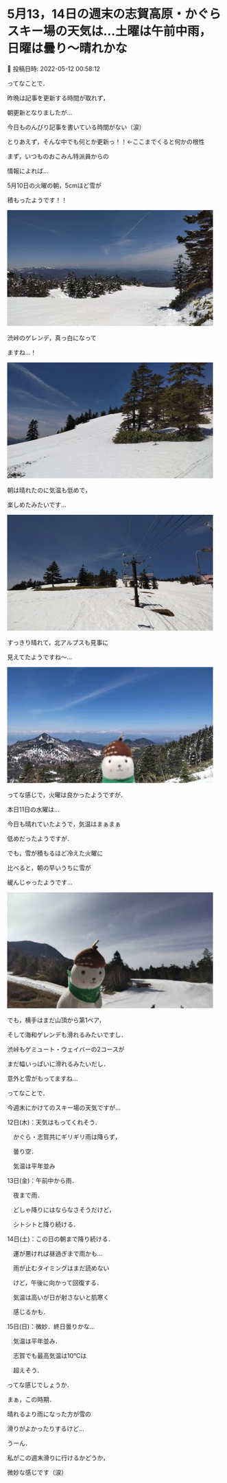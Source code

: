 # 5月13，14日の週末の志賀高原・かぐらスキー場の天気は…土曜は午前中雨，日曜は曇り～晴れかな

📅 投稿日時: 2022-05-12 00:58:12

ってなことで．


昨晩は記事を更新する時間が取れず，


朝更新となりましたが…


今日ものんびり記事を書いている時間がない（涙）





とりあえず，そんな中でも何とか更新っ！！←ここまでくると何かの根性








まず，いつものおこみん特派員からの


情報によれば…


5月10日の火曜の朝，5cmほど雪が


積もったようです！！




![4f02553fa7ee026fc6fa54b5479f1353.jpg](images/4f02553fa7ee026fc6fa54b5479f1353.jpg)




渋峠のゲレンデ，真っ白になって


ますね…！




![e34ed3228767c4b9c8027572615a4ee2.jpg](images/e34ed3228767c4b9c8027572615a4ee2.jpg)




朝は晴れたのに気温も低めで，


楽しめたみたいです…




![37229cffde5f1c2c61a4668fdc6d486c.jpg](images/37229cffde5f1c2c61a4668fdc6d486c.jpg)




すっきり晴れて，北アルプスも見事に


見えてたようですね～…




![53f2a1d7259afc54df75859446c82934.jpg](images/53f2a1d7259afc54df75859446c82934.jpg)







ってな感じで，火曜は良かったようですが．


本日11日の水曜は…


今日も晴れていたようで，気温はまぁまぁ


低めだったようですが．


でも，雪が積もるほど冷えた火曜に


比べると，朝の早いうちに雪が


緩んじゃったようです…




![7aa5c8a8a9fc9fb4390ce0d48a7fda56.jpg](images/7aa5c8a8a9fc9fb4390ce0d48a7fda56.jpg)




でも，横手はまだ山頂から第1ペア，


そして海和ゲレンデも滑れるみたいですし．


渋峠もゲミュート・ウェイバーの2コースが


まだ幅いっぱいに滑れるみたいだし．


意外と雪がもってますね…





ってなことで．


今週末にかけてのスキー場の天気ですが…





12日(木)：天気はもってくれそう．


　かぐら・志賀共にギリギリ雨は降らず，


　曇り空．


　気温は平年並み





13日(金)：午前中から雨．


　夜まで雨．


　どしゃ降りにはならなさそうだけど，


　シトシトと降り続ける．





14日(土)：この日の朝まで降り続ける．


　運が悪ければ昼過ぎまで雨かも…


　雨が止むタイミングはまだ読めない


　けど，午後に向かって回復する．


　気温は高いが日が射さないと肌寒く


　感じるかも．





15日(日)：微妙．終日曇りかな…


　気温は平年並み．


　志賀でも最高気温は10℃は


　超えそう．





ってな感じでしょうか．





まぁ，この時期．


晴れるより雨になった方が雪の


滑りがよかったりするけど…


うーん．


私がこの週末滑りに行けるかどうか，


微妙な感じです（涙）
